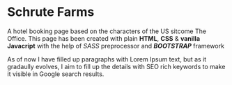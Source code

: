 # Schrute Farms

A hotel booking page based on the characters of the US sitcome The Office. 
This page has been created with plain **HTML**, **CSS** & **vanilla Javacript** with the help of *SASS* preprocessor and
***BOOTSTRAP*** framework

As of now I have filled up paragraphs with Lorem Ipsum text, but as it gradaully evolves, I aim to fill up the details with 
SEO rich keywords to make it visible in Google search results.

